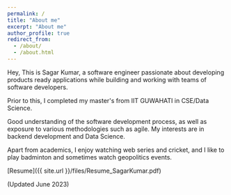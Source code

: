 ```yaml
---
permalink: /
title: "About me"
excerpt: "About me"
author_profile: true
redirect_from: 
  - /about/
  - /about.html
---
```


Hey, This is Sagar Kumar, a software engineer passionate about developing products ready applications while building and working with teams of software developers. 

Prior to this, I completed my master's from IIT GUWAHATI in CSE/Data Science.

Good understanding of the software development process, as well as exposure to various methodologies such as agile. My interests are in backend development and Data Science.

Apart from academics, I enjoy watching web series and cricket, and I like to play badminton and sometimes watch geopolitics events.




[Resume]({{ site.url }}/files/Resume_SagarKumar.pdf)

(Updated June 2023)



